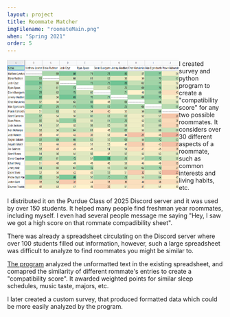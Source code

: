 ```yaml
---
layout: project
title: Roommate Matcher
imgFilename: "roomateMain.png"
when: "Spring 2021"
order: 5
---
```

<img src="assets/images/roomateMain.png" style="width:400px;height:300px;float:left">

I created survey and python program to create a "compatibility score" for any two possible roommates. It considers over 30 different aspects of a roommate, such as common interests and living habits, etc. 

I distributed it on the Purdue Class of 2025 Discord server and it was used by over 150 students. It helped many people find freshman year roommates, including myself. I even had several people message me saying "Hey, I saw we got a high score on that rommate compadibility sheet".

There was already a spreadsheet circulating on the Discord server where over 100 students filled out information, however, such a large spreadsheet was difficult to analyze  to find roommates you might be similar to.

[The program](https://github.com/matt-lewton9/PurdueRoomate-Matcher) analyzed the unformatted text in the existing spreadsheet, and comapred the similarity of different rommate's entries to create a "compatibility score". It awarded weighted points for similar sleep schedules, music taste, majors, etc.

I later created a custom survey, that produced formatted data which could be more easily analyzed by the program.